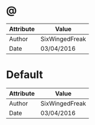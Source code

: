 # @
| Attribute | Value |
| ---  | ---     |
| Author | SixWingedFreak |
| Date | 03/04/2016 |
# Default
| Attribute | Value |
| ---  | ---     |
| Author | SixWingedFreak |
| Date | 03/04/2016 |
